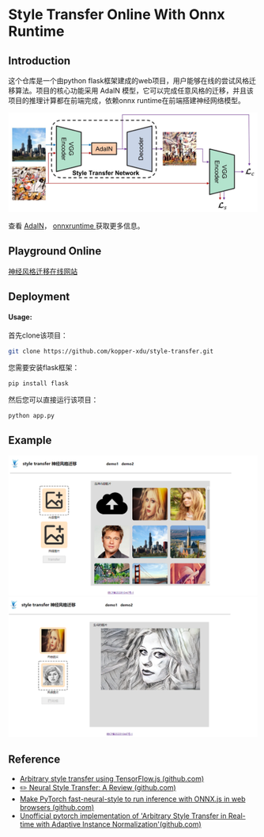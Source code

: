 # Style Transfer Online With Onnx Runtime

## Introduction

这个仓库是一个由python flask框架建成的web项目，用户能够在线的尝试风格迁移算法。项目的核心功能采用 AdaIN 模型，它可以完成任意风格的迁移，并且该项目的推理计算都在前端完成，依赖onnx runtime在前端搭建神经网络模型。

<img src="static\example\architecture.jpg" style="zoom: 50%;" />

查看 [AdaIN](https://github.com/xunhuang1995/AdaIN-style)， [onnxruntime ](https://onnxruntime.ai/)获取更多信息。

## Playground Online

[神经风格迁移在线网站](https://kopper.top)

## Deployment

#### Usage:

首先clone该项目：
```bash
git clone https://github.com/kopper-xdu/style-transfer.git
```

您需要安装flask框架： 
```python
pip install flask
```

然后您可以直接运行该项目：
```python
python app.py
```

## Example
<img src="static\example\index.png" style="zoom: 50%;" />
    
<img src="static\example\try.png" style="zoom:50%; margain-top: 10px;" />

## Reference

- [Arbitrary style transfer using TensorFlow.js (github.com)](https://github.com/reiinakano/arbitrary-image-stylization-tfjs)
- [ :pencil2: Neural Style Transfer: A Review (github.com)](https://github.com/ycjing/Neural-Style-Transfer-Papers)
- [Make PyTorch fast-neural-style to run inference with ONNX.js in web browsers (github.com)](https://github.com/gnsmrky/pytorch-fast-neural-style-for-web)
- [Unofficial pytorch implementation of 'Arbitrary Style Transfer in Real-time with Adaptive Instance Normalization'(github.com)](https://github.com/naoto0804/pytorch-AdaIN)
